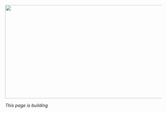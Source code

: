 <a href="https://www.solve-nyang.com"><img src="https://api.solve-nyang.com/compose/hoseong8115" width="600" height="300"/></a>

*This page is building*
